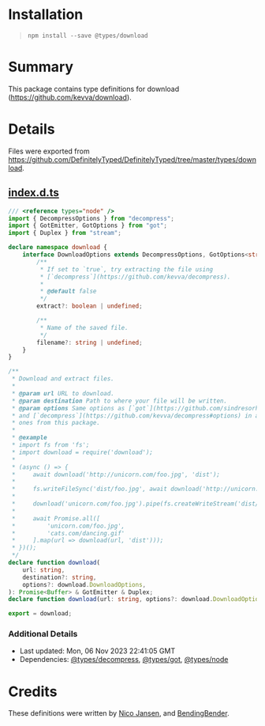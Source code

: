 # Installation
> `npm install --save @types/download`

# Summary
This package contains type definitions for download (https://github.com/kevva/download).

# Details
Files were exported from https://github.com/DefinitelyTyped/DefinitelyTyped/tree/master/types/download.
## [index.d.ts](https://github.com/DefinitelyTyped/DefinitelyTyped/tree/master/types/download/index.d.ts)
````ts
/// <reference types="node" />
import { DecompressOptions } from "decompress";
import { GotEmitter, GotOptions } from "got";
import { Duplex } from "stream";

declare namespace download {
    interface DownloadOptions extends DecompressOptions, GotOptions<string | null> {
        /**
         * If set to `true`, try extracting the file using
         * [`decompress`](https://github.com/kevva/decompress).
         *
         * @default false
         */
        extract?: boolean | undefined;

        /**
         * Name of the saved file.
         */
        filename?: string | undefined;
    }
}

/**
 * Download and extract files.
 *
 * @param url URL to download.
 * @param destination Path to where your file will be written.
 * @param options Same options as [`got`](https://github.com/sindresorhus/got#options)
 * and [`decompress`](https://github.com/kevva/decompress#options) in addition to the
 * ones from this package.
 *
 * @example
 * import fs from 'fs';
 * import download = require('download');
 *
 * (async () => {
 *     await download('http://unicorn.com/foo.jpg', 'dist');
 *
 *     fs.writeFileSync('dist/foo.jpg', await download('http://unicorn.com/foo.jpg'));
 *
 *     download('unicorn.com/foo.jpg').pipe(fs.createWriteStream('dist/foo.jpg'));
 *
 *     await Promise.all([
 *         'unicorn.com/foo.jpg',
 *         'cats.com/dancing.gif'
 *     ].map(url => download(url, 'dist')));
 * })();
 */
declare function download(
    url: string,
    destination?: string,
    options?: download.DownloadOptions,
): Promise<Buffer> & GotEmitter & Duplex;
declare function download(url: string, options?: download.DownloadOptions): Promise<Buffer> & GotEmitter & Duplex;

export = download;

````

### Additional Details
 * Last updated: Mon, 06 Nov 2023 22:41:05 GMT
 * Dependencies: [@types/decompress](https://npmjs.com/package/@types/decompress), [@types/got](https://npmjs.com/package/@types/got), [@types/node](https://npmjs.com/package/@types/node)

# Credits
These definitions were written by [Nico Jansen](https://github.com/nicojs), and [BendingBender](https://github.com/BendingBender).
